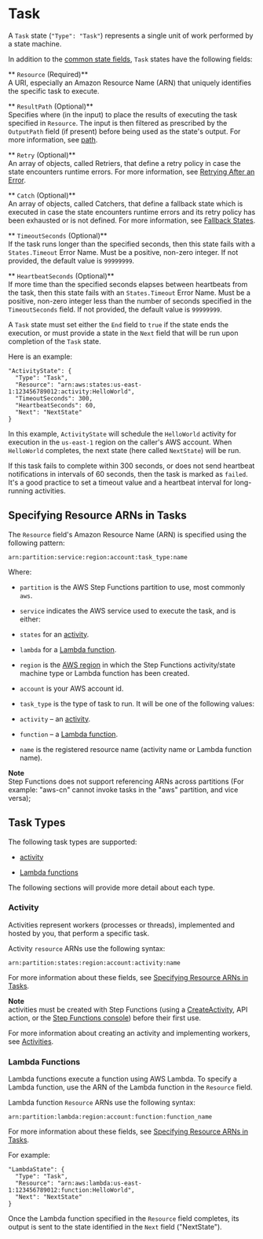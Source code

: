 # Task<a name="amazon-states-language-task-state"></a>

A `Task` state \(`"Type": "Task"`\) represents a single unit of work performed by a state machine\.

In addition to the [common state fields](amazon-states-language-states.md#amazon-states-language-common-fields), `Task` states have the following fields:

** `Resource` \(Required\)**  
A URI, especially an Amazon Resource Name \(ARN\) that uniquely identifies the specific task to execute\.

** `ResultPath` \(Optional\)**  
Specifies where \(in the input\) to place the results of executing the task specified in `Resource`\. The input is then filtered as prescribed by the `OutputPath` field \(if present\) before being used as the state's output\. For more information, see [path](amazon-states-language-input-output-processing.md)\.

** `Retry` \(Optional\)**  
An array of objects, called Retriers, that define a retry policy in case the state encounters runtime errors\. For more information, see [Retrying After an Error](amazon-states-language-errors.md#amazon-states-language-retrying-after-error)\.

** `Catch` \(Optional\)**  
An array of objects, called Catchers, that define a fallback state which is executed in case the state encounters runtime errors and its retry policy has been exhausted or is not defined\. For more information, see [Fallback States](amazon-states-language-errors.md#amazon-states-language-fallback-states)\.

** `TimeoutSeconds` \(Optional\)**  
If the task runs longer than the specified seconds, then this state fails with a `States.Timeout` Error Name\. Must be a positive, non\-zero integer\. If not provided, the default value is `99999999`\.

** `HeartbeatSeconds` \(Optional\)**  
If more time than the specified seconds elapses between heartbeats from the task, then this state fails with an `States.Timeout` Error Name\. Must be a positive, non\-zero integer less than the number of seconds specified in the `TimeoutSeconds` field\. If not provided, the default value is `99999999`\.

A `Task` state must set either the `End` field to `true` if the state ends the execution, or must provide a state in the `Next` field that will be run upon completion of the `Task` state\.

Here is an example:

```
"ActivityState": {
  "Type": "Task",
  "Resource": "arn:aws:states:us-east-1:123456789012:activity:HelloWorld",
  "TimeoutSeconds": 300,
  "HeartbeatSeconds": 60,
  "Next": "NextState"
}
```

In this example, `ActivityState` will schedule the `HelloWorld` activity for execution in the `us-east-1` region on the caller's AWS account\. When `HelloWorld` completes, the next state \(here called `NextState`\) will be run\.

If this task fails to complete within 300 seconds, or does not send heartbeat notifications in intervals of 60 seconds, then the task is marked as `failed`\. It's a good practice to set a timeout value and a heartbeat interval for long\-running activities\.

## Specifying Resource ARNs in Tasks<a name="amazon-states-language-task-state-specifying-resource-arns"></a>

The `Resource` field's Amazon Resource Name \(ARN\) is specified using the following pattern:

```
arn:partition:service:region:account:task_type:name
```

Where:

+  `partition` is the AWS Step Functions partition to use, most commonly `aws`\.

+  `service` indicates the AWS service used to execute the task, and is either:

  +  `states` for an [activity](#amazon-states-language-task-state-activity)\.

  +  `lambda` for a [Lambda function](#amazon-states-language-task-state-lambda)\.

+  `region` is the [AWS region](http://docs.aws.amazon.com/general/latest/gr/rande.html) in which the Step Functions activity/state machine type or Lambda function has been created\.

+  `account` is your AWS account id\.

+  `task_type` is the type of task to run\. It will be one of the following values:

  +  `activity` – an [activity](#amazon-states-language-task-state-activity)\.

  +  `function` – a [Lambda function](#amazon-states-language-task-state-lambda)\.

+  `name` is the registered resource name \(activity name or Lambda function name\)\.

**Note**  
Step Functions does not support referencing ARNs across partitions \(For example: "aws\-cn" cannot invoke tasks in the "aws" partition, and vice versa\);

## Task Types<a name="task-types"></a>

The following task types are supported:

+  [activity](#amazon-states-language-task-state-activity) 

+  [Lambda functions](#amazon-states-language-task-state-lambda) 

The following sections will provide more detail about each type\.

### Activity<a name="amazon-states-language-task-state-activity"></a>

Activities represent workers \(processes or threads\), implemented and hosted by you, that perform a specific task\.

Activity `resource` ARNs use the following syntax:

```
arn:partition:states:region:account:activity:name
```

For more information about these fields, see [Specifying Resource ARNs in Tasks](#amazon-states-language-task-state-specifying-resource-arns)\.

**Note**  
activities must be created with Step Functions \(using a [CreateActivity](http://docs.aws.amazon.com/step-functions/latest/apireference/API_CreateActivity.html), API action, or the [Step Functions console](https://console.aws.amazon.com/states/home?region=us-east-1#/)\) before their first use\.

For more information about creating an activity and implementing workers, see [Activities](concepts-activities.md)\.

### Lambda Functions<a name="amazon-states-language-task-state-lambda"></a>

Lambda functions execute a function using AWS Lambda\. To specify a Lambda function, use the ARN of the Lambda function in the `Resource` field\.

Lambda function `Resource` ARNs use the following syntax:

```
arn:partition:lambda:region:account:function:function_name
```

For more information about these fields, see [Specifying Resource ARNs in Tasks](#amazon-states-language-task-state-specifying-resource-arns)\.

For example:

```
"LambdaState": {
  "Type": "Task",
  "Resource": "arn:aws:lambda:us-east-1:123456789012:function:HelloWorld",
  "Next": "NextState"
}
```

Once the Lambda function specified in the `Resource` field completes, its output is sent to the state identified in the `Next` field \("NextState"\)\.